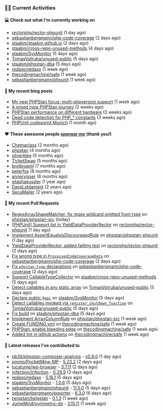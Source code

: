 ### 👨‍💻 Current Activities


#### 💻 Check out what I'm currently working on

- [rectorphp/rector-phpunit](https://github.com/rectorphp/rector-phpunit) (1 day ago)
- [sebastianbergmann/php-code-coverage](https://github.com/sebastianbergmann/php-code-coverage) (2 days ago)
- [staabm/staabm.github.io](https://github.com/staabm/staabm.github.io) (2 days ago)
- [staabm/cross-repo-unused-methods](https://github.com/staabm/cross-repo-unused-methods) (4 days ago)
- [staabm/SysMonitor](https://github.com/staabm/SysMonitor) (5 days ago)
- [TomasVotruba/unused-public](https://github.com/TomasVotruba/unused-public) (5 days ago)
- [staabm/phpstan-dba](https://github.com/staabm/phpstan-dba) (5 days ago)
- [redaxo/redaxo](https://github.com/redaxo/redaxo) (1 week ago)
- [thecodingmachine/safe](https://github.com/thecodingmachine/safe) (1 week ago)
- [sebastianbergmann/phpunit](https://github.com/sebastianbergmann/phpunit) (1 week ago)


#### 📜 My recent blog posts

- [My new PHPStan focus: multi-phpversion support](https://staabm.github.io/2024/11/28/phpstan-php-version-in-scope.html) (1 week ago)
- [A mixed type PHPStan journey](https://staabm.github.io/2024/11/26/phpstan-mixed-types.html) (2 weeks ago)
- [PHPStan performance on different hardware](https://staabm.github.io/2024/11/17/phpstan-performance-on-different-hardware.html) (3 weeks ago)
- [Dead code detection for PHP_* constants](https://staabm.github.io/2024/11/14/phpstan-php-version-narrowing.html) (3 weeks ago)
- [PHPUnit codesprint Munich](https://staabm.github.io/2024/10/19/phpunit-codesprint-munich.html) (1 month ago)


#### ❤️ These awesome people [sponsor me](https://github.com/sponsors/staabm) (thank you!)

- [Chemaclass](https://github.com/Chemaclass) (2 months ago)
- [phpstan](https://github.com/phpstan) (4 months ago)
- [oliverklee](https://github.com/oliverklee) (5 months ago)
- [TicketSwap](https://github.com/TicketSwap) (5 months ago)
- [brotkrueml](https://github.com/brotkrueml) (7 months ago)
- [peterfox](https://github.com/peterfox) (8 months ago)
- [annervisser](https://github.com/annervisser) (8 months ago)
- [eliashaeussler](https://github.com/eliashaeussler) (1 year ago)
- [DaveLiddament](https://github.com/DaveLiddament) (2 years ago)
- [SecuMailer](https://github.com/SecuMailer) (2 years ago)


#### 🔨 My recent Pull Requests

- [RegexArrayShapeMatcher: fix regex wildcard omitted from type](https://github.com/phpstan/phpstan-src/pull/3721) on [phpstan/phpstan-src](https://github.com/phpstan/phpstan-src) (today)
- [[PHPUnit] Support list in YieldDataProviderRector](https://github.com/rectorphp/rector-phpunit/pull/418) on [rectorphp/rector-phpunit](https://github.com/rectorphp/rector-phpunit) (1 day ago)
- [Implement AssertEqualsIsDiscouragedRule](https://github.com/phpstan/phpstan-phpunit/pull/216) on [phpstan/phpstan-phpunit](https://github.com/phpstan/phpstan-phpunit) (1 day ago)
- [YieldDataProviderRector: added failling test](https://github.com/rectorphp/rector-phpunit/pull/414) on [rectorphp/rector-phpunit](https://github.com/rectorphp/rector-phpunit) (2 days ago)
- [Fix wrong type in `ProcessedCodeCoverageData`](https://github.com/sebastianbergmann/php-code-coverage/pull/1052) on [sebastianbergmann/php-code-coverage](https://github.com/sebastianbergmann/php-code-coverage) (2 days ago)
- [Fix `phpstan-type` declarations](https://github.com/sebastianbergmann/php-code-coverage/pull/1051) on [sebastianbergmann/php-code-coverage](https://github.com/sebastianbergmann/php-code-coverage) (2 days ago)
- [Support CallableTypeCollector](https://github.com/staabm/cross-repo-unused-methods/pull/2) on [staabm/cross-repo-unused-methods](https://github.com/staabm/cross-repo-unused-methods) (5 days ago)
- [Detect callables in any static array](https://github.com/TomasVotruba/unused-public/pull/140) on [TomasVotruba/unused-public](https://github.com/TomasVotruba/unused-public) (5 days ago)
- [Declare public `@api`](https://github.com/staabm/SysMonitor/pull/27) on [staabm/SysMonitor](https://github.com/staabm/SysMonitor) (5 days ago)
- [Detect callables invoked via `register_shutdown_function`](https://github.com/TomasVotruba/unused-public/pull/139) on [TomasVotruba/unused-public](https://github.com/TomasVotruba/unused-public) (5 days ago)
- [Fix build](https://github.com/staabm/phpstan-dba/pull/726) on [staabm/phpstan-dba](https://github.com/staabm/phpstan-dba) (5 days ago)
- [Implement ArrayColumnRule](https://github.com/phpstan/phpstan-src/pull/3706) on [phpstan/phpstan-src](https://github.com/phpstan/phpstan-src) (1 week ago)
- [Create FUNDING.yml](https://github.com/thecodingmachine/safe/pull/496) on [thecodingmachine/safe](https://github.com/thecodingmachine/safe) (1 week ago)
- [PHPStan: enable bleeding edge](https://github.com/thecodingmachine/safe/pull/494) on [thecodingmachine/safe](https://github.com/thecodingmachine/safe) (1 week ago)
- [Added lint in github actions](https://github.com/thecodingmachine/safe/pull/493) on [thecodingmachine/safe](https://github.com/thecodingmachine/safe) (1 week ago)


#### 🔭 Latest releases I've contributed to

- [pb30/phpstan-composer-analysis](https://github.com/pb30/phpstan-composer-analysis) - [v0.9.0](https://github.com/pb30/phpstan-composer-analysis/releases/tag/v0.9.0) (1 day ago)
- [pmmp/PocketMine-MP](https://github.com/pmmp/PocketMine-MP) - [5.23.2](https://github.com/pmmp/PocketMine-MP/releases/tag/5.23.2) (2 days ago)
- [lucatume/wp-browser](https://github.com/lucatume/wp-browser) - [3.7.11](https://github.com/lucatume/wp-browser/releases/tag/3.7.11) (2 days ago)
- [infection/infection](https://github.com/infection/infection) - [0.29.9](https://github.com/infection/infection/releases/tag/0.29.9) (3 days ago)
- [redaxo/redaxo](https://github.com/redaxo/redaxo) - [5.18.1](https://github.com/redaxo/redaxo/releases/tag/5.18.1) (5 days ago)
- [staabm/SysMonitor](https://github.com/staabm/SysMonitor) - [1.0.6](https://github.com/staabm/SysMonitor/releases/tag/1.0.6) (5 days ago)
- [sebastianbergmann/phpunit](https://github.com/sebastianbergmann/phpunit) - [11.5.0](https://github.com/sebastianbergmann/phpunit/releases/tag/11.5.0) (5 days ago)
- [sebastianbergmann/exporter](https://github.com/sebastianbergmann/exporter) - [6.3.0](https://github.com/sebastianbergmann/exporter/releases/tag/6.3.0) (6 days ago)
- [twigstan/twigstan](https://github.com/twigstan/twigstan) - [0.1.3](https://github.com/twigstan/twigstan/releases/tag/0.1.3) (1 week ago)
- [JumpMind/symmetric-ds](https://github.com/JumpMind/symmetric-ds) - [3.15.11](https://github.com/JumpMind/symmetric-ds/releases/tag/3.15.11) (1 week ago)
